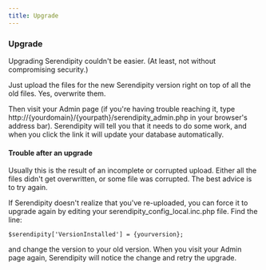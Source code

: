 ```yaml
---
title: Upgrade
---
```


### Upgrade

Upgrading Serendipity couldn't be easier. (At least, not without compromising security.)

Just upload the files for the new Serendipity version right on top of all the old files. Yes, overwrite them.

Then visit your Admin page (if you're having trouble reaching it, type http://{yourdomain}/{yourpath}/serendipity\_admin.php in your browser's address bar). Serendipity will tell you that it needs to do some work, and when you click the link it will update your database automatically.

#### Trouble after an upgrade

Usually this is the result of an incomplete or corrupted upload. Either all the files didn't get overwritten, or some file was corrupted. The best advice is to try again.

If Serendipity doesn't realize that you've re-uploaded, you can force it to upgrade again by editing your serendipity\_config\_local.inc.php file. Find the line:

```
$serendipity['VersionInstalled'] = {yourversion};
```

and change the version to your old version. When you visit your Admin page again, Serendipity will notice the change and retry the upgrade.
